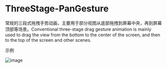 # ThreeStage-PanGesture
常规的三段式拖拽手势动画，主要用于部分视图从底部拖拽到屏幕中央，再到屏幕顶部等场景。Conventional three-stage drag gesture animation is mainly used to drag the view from the bottom to the center of the screen, and then to the top of the screen and other scenes.


示例

![image](https://github.com/anonymity-du/DoubleSliderView-swift/blob/master/imageFolder/panGesture.gif)
